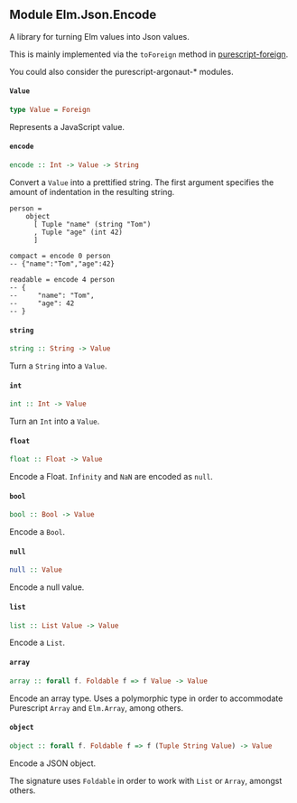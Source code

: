 ## Module Elm.Json.Encode

A library for turning Elm values into Json values.

This is mainly implemented via the `toForeign` method in
[purescript-foreign](https://pursuit.purescript.org/packages/purescript-foreign/0.7.2/docs/Data.Foreign#v:toForeign).

You could also consider the purescript-argonaut-* modules.

#### `Value`

``` purescript
type Value = Foreign
```

Represents a JavaScript value.

#### `encode`

``` purescript
encode :: Int -> Value -> String
```

Convert a `Value` into a prettified string. The first argument specifies
the amount of indentation in the resulting string.

    person =
        object
          [ Tuple "name" (string "Tom")
          , Tuple "age" (int 42)
          ]

    compact = encode 0 person
    -- {"name":"Tom","age":42}

    readable = encode 4 person
    -- {
    --     "name": "Tom",
    --     "age": 42
    -- }

#### `string`

``` purescript
string :: String -> Value
```

Turn a `String` into a `Value`.

#### `int`

``` purescript
int :: Int -> Value
```

Turn an `Int` into a `Value`.

#### `float`

``` purescript
float :: Float -> Value
```

Encode a Float. `Infinity` and `NaN` are encoded as `null`.

#### `bool`

``` purescript
bool :: Bool -> Value
```

Encode a `Bool`.

#### `null`

``` purescript
null :: Value
```

Encode a null value.

#### `list`

``` purescript
list :: List Value -> Value
```

Encode a `List`.

#### `array`

``` purescript
array :: forall f. Foldable f => f Value -> Value
```

Encode an array type. Uses a polymorphic type in order to accommodate
Purescript `Array` and `Elm.Array`, among others.

#### `object`

``` purescript
object :: forall f. Foldable f => f (Tuple String Value) -> Value
```

Encode a JSON object.

The signature uses `Foldable` in order to work with `List` or
`Array`, amongst others.


